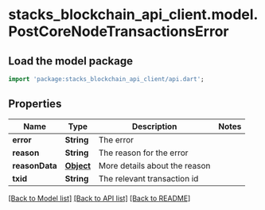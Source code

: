 # stacks_blockchain_api_client.model.PostCoreNodeTransactionsError

## Load the model package
```dart
import 'package:stacks_blockchain_api_client/api.dart';
```

## Properties
Name | Type | Description | Notes
------------ | ------------- | ------------- | -------------
**error** | **String** | The error | 
**reason** | **String** | The reason for the error | 
**reasonData** | [**Object**](.md) | More details about the reason | 
**txid** | **String** | The relevant transaction id | 

[[Back to Model list]](../README.md#documentation-for-models) [[Back to API list]](../README.md#documentation-for-api-endpoints) [[Back to README]](../README.md)


